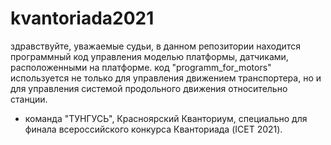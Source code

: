 # kvantoriada2021
здравствуйте, уважаемые судьи, в данном репозитории находится программный код управления моделью платформы, датчиками, расположенными на платформе. код "programm_for_motors" используется не только для управления движением транспортера, но и для управления системой продольного движения относительно станции.
- команда "ТУНГУСЬ", Красноярский Кванториум, специально для финала всероссийского конкурса Кванториада (ICET 2021).
